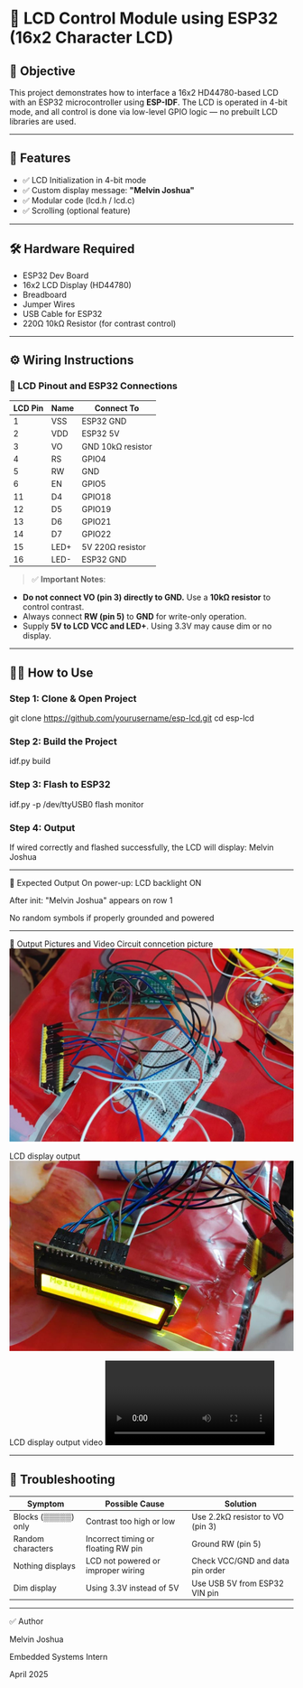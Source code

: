 # 📘 LCD Control Module using ESP32 (16x2 Character LCD)

## 🎯 Objective
This project demonstrates how to interface a 16x2 HD44780-based LCD with an ESP32 microcontroller using **ESP-IDF**. The LCD is operated in 4-bit mode, and all control is done via low-level GPIO logic — no prebuilt LCD libraries are used.

---

## 🧠 Features

- ✅ LCD Initialization in 4-bit mode
- ✅ Custom display message: **"Melvin Joshua"**
- ✅ Modular code (lcd.h / lcd.c)
- ✅ Scrolling (optional feature)

---

## 🛠️ Hardware Required

- ESP32 Dev Board
- 16x2 LCD Display (HD44780)
- Breadboard
- Jumper Wires
- USB Cable for ESP32
- 220Ω 10kΩ Resistor (for contrast control)

---

## ⚙️ Wiring Instructions

### 📌 LCD Pinout and ESP32 Connections

| LCD Pin | Name  | Connect To        |
|---------|--------|-------------------|
| 1       | VSS   | ESP32 GND         |
| 2       | VDD   | ESP32 5V          |
| 3       | VO    | GND 10kΩ resistor |
| 4       | RS    | GPIO4           |
| 5       | RW    | GND               |
| 6       | EN    | GPIO5            |
| 11      | D4    | GPIO18            |
| 12      | D5    | GPIO19            |
| 13      | D6    | GPIO21            |
| 14      | D7    | GPIO22            |
| 15      | LED+  | 5V 220Ω resistor |
| 16      | LED-  | ESP32 GND         |

> ✅ **Important Notes**:
- **Do not connect VO (pin 3) directly to GND.** Use a **10kΩ resistor** to control contrast.
- Always connect **RW (pin 5)** to **GND** for write-only operation.
- Supply **5V to LCD VCC and LED+**. Using 3.3V may cause dim or no display.

---

## 🧑‍💻 How to Use

### Step 1: Clone & Open Project
git clone https://github.com/yourusername/esp-lcd.git
cd esp-lcd

### Step 2: Build the Project
idf.py build

### Step 3: Flash to ESP32
idf.py -p /dev/ttyUSB0 flash monitor

### Step 4: Output
If wired correctly and flashed successfully, the LCD will display:
Melvin Joshua 

---

🧭 Expected Output
On power-up: LCD backlight ON

After init: "Melvin Joshua" appears on row 1

No random symbols if properly grounded and powered

-----

📸 Output Pictures and Video 
Circuit conncetion picture
![LCD Output](https://github.com/melvinjoshua-emblock/esp32-lcd-drive/blob/71609fe1e5abb49ab01d52949db0abef8ff01380/Connection%20setup.jpg)

LCD display output 
![LCD Output](https://github.com/melvinjoshua-emblock/esp32-lcd-drive/blob/71609fe1e5abb49ab01d52949db0abef8ff01380/LCD%20txt%20.jpg)

LCD display output video
![LCD Output](https://github.com/melvinjoshua-emblock/esp32-lcd-drive/blob/71609fe1e5abb49ab01d52949db0abef8ff01380/Video%20of%20LCD%20text.mp4)

----
## 🔧 Troubleshooting

| **Symptom**             | **Possible Cause**                     | **Solution**                                         |
|------------------------|----------------------------------------|------------------------------------------------------|
| Blocks (▒▒▒▒▒) only     | Contrast too high or low               | Use 2.2kΩ resistor to VO (pin 3)                     |
| Random characters       | Incorrect timing or floating RW pin   | Ground RW (pin 5)                                    |
| Nothing displays        | LCD not powered or improper wiring    | Check VCC/GND and data pin order                     |
| Dim display             | Using 3.3V instead of 5V               | Use USB 5V from ESP32 VIN pin                        |

-----

✅ Author

Melvin Joshua

Embedded Systems Intern

April 2025
